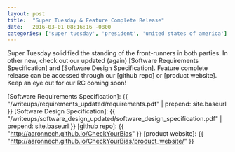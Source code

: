 ```yaml
---
layout: post
title:  "Super Tuesday & Feature Complete Release"
date:   2016-03-01 08:16:16 -0800
categories: ['super tuesday', 'president', 'united states of america']
---
```


Super Tuesday solidified the standing of the front-runners in both parties. In other new, check out our updated (again) [Software Requirements Specification] and [Software Design Specification]. Feature complete release can be accessed through our [github repo] or [product website]. Keep an eye out for our RC coming soon!


[Software Requirements Specification]: {{ "/writeups/requirements_updated/requirements.pdf" | prepend: site.baseurl }}
[Software Design Specification]: {{ "/writeups/software_design_updated/software_design_specification.pdf" | prepend: site.baseurl }}
[github repo]: {{ "http://aaronnech.github.io/CheckYourBias" }}
[product website]: {{ "http://aaronnech.github.io/CheckYourBias/product_website/" }}
